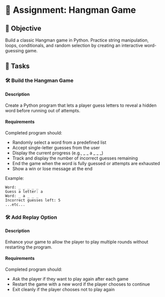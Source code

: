 

# 📘 Assignment: Hangman Game

## 🎯 Objective

Build a classic Hangman game in Python. Practice string manipulation, loops, conditionals, and random selection by creating an interactive word-guessing game.

## 📝 Tasks

### 🛠️	Build the Hangman Game

#### Description
Create a Python program that lets a player guess letters to reveal a hidden word before running out of attempts.

#### Requirements
Completed program should:

- Randomly select a word from a predefined list
- Accept single-letter guesses from the user
- Display the current progress (e.g., _ _ a _ _ _)
- Track and display the number of incorrect guesses remaining
- End the game when the word is fully guessed or attempts are exhausted
- Show a win or lose message at the end

Example:
```text
Word: _ _ _ _ _
Guess a letter: a
Word: _ a _ _ _
Incorrect guesses left: 5
...etc...
```

### 🛠️	Add Replay Option

#### Description
Enhance your game to allow the player to play multiple rounds without restarting the program.

#### Requirements
Completed program should:

- Ask the player if they want to play again after each game
- Restart the game with a new word if the player chooses to continue
- Exit cleanly if the player chooses not to play again
